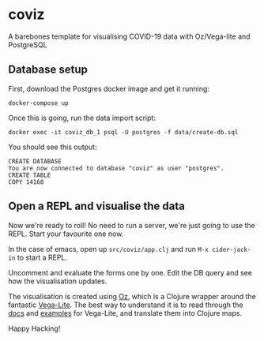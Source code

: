 # coviz

A barebones template for visualising COVID-19 data with Oz/Vega-lite and PostgreSQL

## Database setup

First, download the Postgres docker image and get it running:

```
docker-compose up
```

Once this is going, run the data import script:

```
docker exec -it coviz_db_1 psql -U postgres -f data/create-db.sql
```

You should see this output:

```
CREATE DATABASE
You are now connected to database "coviz" as user "postgres".
CREATE TABLE
COPY 14168
```

## Open a REPL and visualise the data

Now we're ready to roll! No need to run a server, we're just going to use the REPL. Start your favourite one now.

In the case of emacs, open up `src/coviz/app.clj` and run `M-x cider-jack-in` to start a REPL.

Uncomment and evaluate the forms one by one. Edit the DB query and see how the visualisation updates.

The visualisation is created using [Oz](https://github.com/metasoarous/oz), which is a Clojure wrapper around the fantastic [Vega-Lite](https://vega.github.io/vega-lite/). The best way to understand it is to read through the [docs](https://vega.github.io/vega-lite/docs/) and [examples](https://vega.github.io/vega-lite/examples/) for Vega-Lite, and translate them into Clojure maps.

Happy Hacking!
